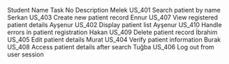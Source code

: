 Student Name	Task No	Description
Melek	US_401	Search patient by name
Serkan	US_403	Create new patient record
Ennur	US_407	View registered patient details
Ayşenur	US_402	Display patient list
Ayşenur	US_410	Handle errors in patient registration
Hakan	US_409	Delete patient record
İbrahim	US_405	Edit patient details
Murat	US_404	Verify patient information
Burak	US_408	Access patient details after search
Tuğba	US_406	Log out from user session
